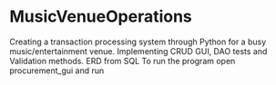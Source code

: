 # MusicVenueOperations
Creating a transaction processing system through Python for a busy music/entertainment venue. Implementing CRUD GUI, DAO tests and Validation methods. ERD from SQL
To run the program open procurement_gui and run
